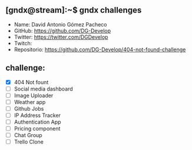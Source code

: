 ## [gndx@stream]:~$ gndx challenges

- Name: David Antonio Gómez Pacheco
- GitHub: https://github.com/DG-Develop
- Twitter: https://twitter.com/DGDevelop
- Twitch:
- Repositorio: https://github.com/DG-Develop/404-not-found-challenge

## challenge:
  - [x] 404 Not fount
  - [ ] Social media dashboard
  - [ ] Image Uploader
  - [ ] Weather app
  - [ ] Github Jobs
  - [ ] IP Address Tracker
  - [ ] Authentication App
  - [ ] Pricing component
  - [ ] Chat Group
  - [ ] Trello Clone
